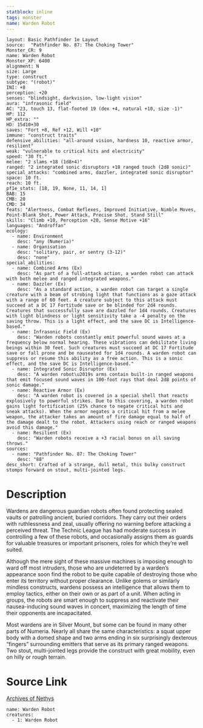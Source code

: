 ```yaml
---
statblock: inline
tags: monster
name: Warden Robot
---
```

```statblock
layout: Basic Pathfinder 1e Layout
source:  "Pathfinder No. 87: The Choking Tower"
Monster_CR: 9
name: Warden Robot
Monster_XP: 6400
alignment: N
size: Large
type: construct
subtype: "(robot)"
INI: +8
perception: +20
senses: "blindsight, darkvision, low-light vision"
aura: "infrasonic field"
AC: "23, touch 13, flat-footed 19 (dex +4, natural +10, size -1)"
HP: 112
HP_extra: ""
HD: 15d10+30
saves: "Fort +8, Ref +12, Will +10"
immune: "construct traits"
defensive_abilities: "all-around vision, hardness 10, reactive armor, resilient"
weak: "vulnerable to critical hits and electricity"
speed: "30 ft."
melee: "2 slams +18 (1d8+4)"
ranged: "2 integrated sonic disruptors +18 ranged touch (2d8 sonic)"
special_attacks: "combined arms, dazzler, integrated sonic disruptor"
space: 10 ft.
reach: 10 ft.
pf1e_stats: [18, 19, None, 11, 14, 1]
BAB: 15
CMB: 20
CMD: 34
feats: "Alertness, Combat Reflexes, Improved Initiative, Nimble Moves, Point-Blank Shot, Power Attack, Precise Shot, Stand Still"
skills: "Climb +10, Perception +20, Sense Motive +16"
languages: "Androffan"
ecology:
  - name: Environment
    desc: "any (Numeria)"
  - name: Organisation
    desc: "solitary, pair, or sentry (3-12)"
    desc: "none"
special_abilities:
  - name: Combined Arms (Ex)
    desc: "As part of a full-attack action, a warden robot can attack with both melee and ranged integrated weapons."
  - name: Dazzler (Ex)
    desc: "As a standard action, a warden robot can target a single creature with a beam of strobing light that functions as a gaze attack with a range of 60 feet. A creature subject to this attack must succeed at a DC 17 Fortitude save or be blinded for 2d4 rounds. Creatures that successfully save are dazzled for 1d4 rounds. Creatures with light blindness or light sensitivity take a -4 penalty on the saving throw. This is a light effect, and the save DC is Intelligence-based."
  - name: Infrasonic Field (Ex)
    desc: "Warden robots constantly emit powerful sound waves at a frequency below normal hearing. These vibrations can debilitate living beings within 30 feet. Such creatures must succeed at DC 17 Fortitude save or fall prone and be nauseated for 1d4 rounds. A warden robot can suppress or resume this ability as a free action. This is a sonic effect, and the save DC is Intelligence-based."
  - name: Integrated Sonic Disruptor (Ex)
    desc: "A warden robot\u2019s arms contain built-in ranged weapons that emit focused sound waves in 100-foot rays that deal 2d8 points of sonic damage."
  - name: Reactive Armor (Ex)
    desc: "A warden robot is covered in a special shell that reacts explosively to powerful strikes. Due to this covering, a warden robot gains light fortification (25% chance to negate critical hits and sneak attacks). When the armor negates a critical hit from a melee weapon, the attacker takes an amount of fire damage equal to half of the damage dealt to the robot. Attackers using reach or ranged weapons avoid this damage."
  - name: Resilient (Ex)
    desc: "Warden robots receive a +3 racial bonus on all saving throws."
sources:
  - name: "Pathfinder No. 87: The Choking Tower"
    desc: "88"
desc_short: Crafted of a strange, dull metal, this bulky construct stomps forward on stout, multi-jointed legs.
```
# Description
Wardens are dangerous guardian robots often found protecting sealed vaults or patrolling ancient, buried corridors. They carry out their orders with ruthlessness and zeal, usually offering no warning before attacking a perceived threat. The Technic League has had moderate success in controlling a few of these robots, and occasionally assigns them as guards for valuable treasures or important prisoners, roles for which they’re well suited.

Although the mere sight of these massive machines is imposing enough to ward off most intruders, those who are undeterred by a warden’s appearance soon find the robot to be quite capable of destroying those who enter its territory without proper clearance. Unlike golems or similarly mindless constructs, wardens possess an intelligence that allows them to employ tactics, either on their own or as part of a unit. When acting in groups, the robots are smart enough to suppress and reactivate their nausea-inducing sound waves in concert, maximizing the length of time their opponents are incapacitated.

Most wardens are in Silver Mount, but some can be found in many other parts of Numeria. Nearly all share the same characteristics: a squat upper body with a domed shape and two arms ending in six surprisingly dexterous “fingers” surrounding emitters that serve as its primary ranged weapons. Two stout, multi-jointed legs provide the construct with great mobility, even on hilly or rough terrain.
# Source Link
[Archives of Nethys](https://aonprd.com/MonsterDisplay.aspx?ItemName=Warden%20Robot)
```encounter-table
name: Warden Robot
creatures:
  - 1: Warden Robot
```
